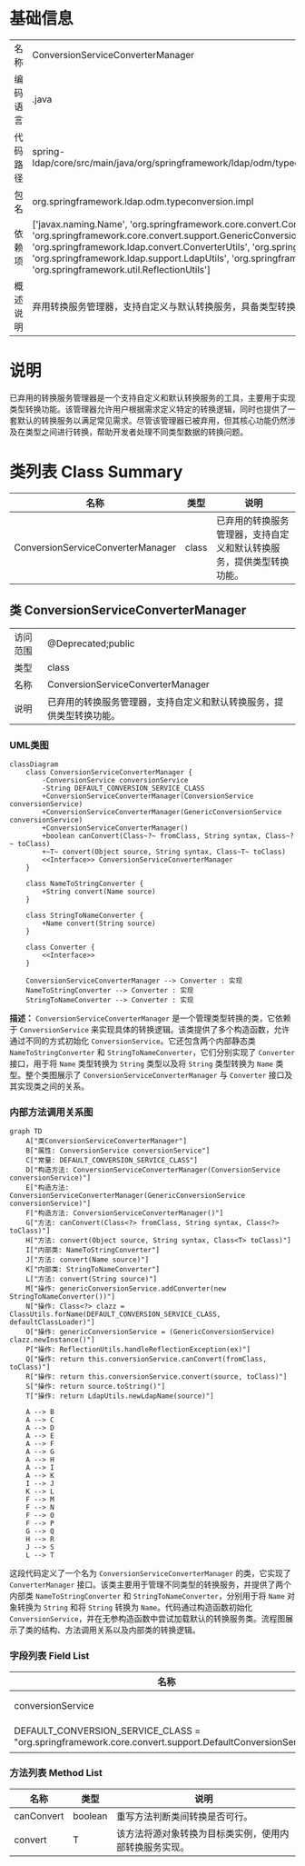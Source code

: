 # 基础信息

|      |      |
|------|------|
| 名称 | ConversionServiceConverterManager |
| 编码语言 | .java |
| 代码路径 | spring-ldap/core/src/main/java/org/springframework/ldap/odm/typeconversion/impl/ConversionServiceConverterManager.java |
| 包名 | org.springframework.ldap.odm.typeconversion.impl |
| 依赖项 | ['javax.naming.Name', 'org.springframework.core.convert.ConversionService', 'org.springframework.core.convert.support.GenericConversionService', 'org.springframework.ldap.convert.ConverterUtils', 'org.springframework.ldap.odm.typeconversion.ConverterManager', 'org.springframework.ldap.support.LdapUtils', 'org.springframework.util.ClassUtils', 'org.springframework.util.ReflectionUtils'] |
| 概述说明 | 弃用转换服务管理器，支持自定义与默认转换服务，具备类型转换功能。 |

# 说明

已弃用的转换服务管理器是一个支持自定义和默认转换服务的工具，主要用于实现类型转换功能。该管理器允许用户根据需求定义特定的转换逻辑，同时也提供了一套默认的转换服务以满足常见需求。尽管该管理器已被弃用，但其核心功能仍然涉及在类型之间进行转换，帮助开发者处理不同类型数据的转换问题。

# 类列表 Class Summary

| 名称   | 类型  | 说明 |
|-------|------|-------------|
| ConversionServiceConverterManager | class | 已弃用的转换服务管理器，支持自定义和默认转换服务，提供类型转换功能。 |



## 类 ConversionServiceConverterManager

|      |      |
|------|------|
| 访问范围 | @Deprecated;public |
| 类型 | class |
| 名称 | ConversionServiceConverterManager |
| 说明 | 已弃用的转换服务管理器，支持自定义和默认转换服务，提供类型转换功能。 |


### UML类图

```mermaid
classDiagram
    class ConversionServiceConverterManager {
        -ConversionService conversionService
        -String DEFAULT_CONVERSION_SERVICE_CLASS
        +ConversionServiceConverterManager(ConversionService conversionService)
        +ConversionServiceConverterManager(GenericConversionService conversionService)
        +ConversionServiceConverterManager()
        +boolean canConvert(Class~?~ fromClass, String syntax, Class~?~ toClass)
        +~T~ convert(Object source, String syntax, Class~T~ toClass)
        <<Interface>> ConversionServiceConverterManager
    }

    class NameToStringConverter {
        +String convert(Name source)
    }

    class StringToNameConverter {
        +Name convert(String source)
    }

    class Converter {
        <<Interface>>
    }

    ConversionServiceConverterManager --> Converter : 实现
    NameToStringConverter --> Converter : 实现
    StringToNameConverter --> Converter : 实现
```

**描述：**
`ConversionServiceConverterManager` 是一个管理类型转换的类，它依赖于 `ConversionService` 来实现具体的转换逻辑。该类提供了多个构造函数，允许通过不同的方式初始化 `ConversionService`。它还包含两个内部静态类 `NameToStringConverter` 和 `StringToNameConverter`，它们分别实现了 `Converter` 接口，用于将 `Name` 类型转换为 `String` 类型以及将 `String` 类型转换为 `Name` 类型。整个类图展示了 `ConversionServiceConverterManager` 与 `Converter` 接口及其实现类之间的关系。


### 内部方法调用关系图

```mermaid
graph TD
    A["类ConversionServiceConverterManager"]
    B["属性: ConversionService conversionService"]
    C["常量: DEFAULT_CONVERSION_SERVICE_CLASS"]
    D["构造方法: ConversionServiceConverterManager(ConversionService conversionService)"]
    E["构造方法: ConversionServiceConverterManager(GenericConversionService conversionService)"]
    F["构造方法: ConversionServiceConverterManager()"]
    G["方法: canConvert(Class<?> fromClass, String syntax, Class<?> toClass)"]
    H["方法: convert(Object source, String syntax, Class<T> toClass)"]
    I["内部类: NameToStringConverter"]
    J["方法: convert(Name source)"]
    K["内部类: StringToNameConverter"]
    L["方法: convert(String source)"]
    M["操作: genericConversionService.addConverter(new StringToNameConverter())"]
    N["操作: Class<?> clazz = ClassUtils.forName(DEFAULT_CONVERSION_SERVICE_CLASS, defaultClassLoader)"]
    O["操作: genericConversionService = (GenericConversionService) clazz.newInstance()"]
    P["操作: ReflectionUtils.handleReflectionException(ex)"]
    Q["操作: return this.conversionService.canConvert(fromClass, toClass)"]
    R["操作: return this.conversionService.convert(source, toClass)"]
    S["操作: return source.toString()"]
    T["操作: return LdapUtils.newLdapName(source)"]

    A --> B
    A --> C
    A --> D
    A --> E
    A --> F
    A --> G
    A --> H
    A --> I
    A --> K
    I --> J
    K --> L
    F --> M
    F --> N
    F --> O
    F --> P
    G --> Q
    H --> R
    J --> S
    L --> T
```

这段代码定义了一个名为 `ConversionServiceConverterManager` 的类，它实现了 `ConverterManager` 接口。该类主要用于管理不同类型的转换服务，并提供了两个内部类 `NameToStringConverter` 和 `StringToNameConverter`，分别用于将 `Name` 对象转换为 `String` 和将 `String` 转换为 `Name`。代码通过构造函数初始化 `ConversionService`，并在无参构造函数中尝试加载默认的转换服务类。流程图展示了类的结构、方法调用关系以及内部类的转换逻辑。

### 字段列表 Field List

| 名称  | 类型  | 说明 |
|-------|-------|------|
| conversionService | ConversionService | 私有变量conversionService用于类型转换服务。 |
| DEFAULT_CONVERSION_SERVICE_CLASS = "org.springframework.core.convert.support.DefaultConversionService" | String | 默认转换服务类为Spring的DefaultConversionService。 |

### 方法列表 Method List

| 名称  | 类型  | 说明 |
|-------|-------|------|
| canConvert | boolean | 重写方法判断类间转换是否可行。 |
| convert | T | 该方法将源对象转换为目标类实例，使用内部转换服务实现。 |




